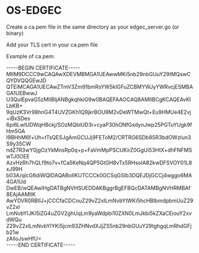 # OS-EDGEC

Create a ca.pem file in the same directory as your edgec_server.go (or binary)

Add your TLS cert in your ca.pem file

Example of ca.pem:

-----BEGIN CERTIFICATE-----  
MIIM9DCCC9wCAQAwXDEVMBMGA1UEAwwMKi5nb29nbGUuY29tMQswCQYDVQQGEwJD  
QTEiMCAGA1UECAwZTmV3Zm91bmRsYW5kIGFuZCBMYWJyYWRvcjESMBAGA1UEBwwJ  
U3QuIEpvaG5zMIIBIjANBgkqhkiG9w0BAQEFAAOCAQ8AMIIBCgKCAQEAvKILbKB+  
9qUzK3Vr98hnG4T4UVZGKh1Q9jkrBOU9M2vDeWTMwQt+Eu9HMUe4E2vj+iBxSDes  
6pi6LwlUDWqHBckj/SOzMQblUD3r+cyaP30hONfGxdynJwp25PGTuYUgk9fHm5GA  
I9BHhM6f+Uh+tTsQESJgAmGCUJj9FEToM2/CRTRG6SDb8SR3bdOWzlun3S9y35CW  
ndZ7R3wY0jgOzYkMnsRp0q+p+FaVmMpPSCUKirZ0GgUi53HtX+dhFNFMSwTJ0OEE  
AzvHzRh7hQLf9to7v+fCa5KeNq4QP5GtGH8vTx5RHsoIA82kwDFSVOY01L8xJ99H  
b03A/qlcG6diWQIDAQABoIIKUTCCCk0GCSqGSIb3DQEJDjGCCj4wggo6MA4GA1Ud  
DwEB/wQEAwIHgDATBgNVHSUEDDAKBggrBgEFBQcDATAMBgNVHRMBAf8EAjAAMIIK  
AwYDVR0RBIIJ+jCCCfaCDCouZ29vZ2xlLmNvbYIWKi5hcHBlbmdpbmUuZ29vZ2xl  
LmNvbYIJKi5iZG4uZGV2ghUqLm9yaWdpbi10ZXN0LmJkbi5kZXaCEiouY2xvdWQu  
Z29vZ2xlLmNvbYIYKi5jcm93ZHNvdXJjZS5nb29nbGUuY29tghgqLmRhdGFjb21w  
zAlloJswHfU=  
-----END CERTIFICATE-----  
